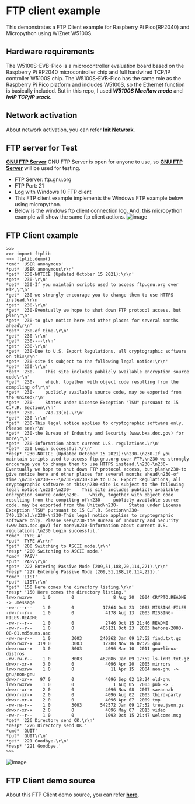 # FTP client example

This demonstrates a FTP Client example for Raspberry Pi Pico(RP2040) and Micropython using WIZnet W5100S.


## Hardware requirements
The W5100S-EVB-Pico is a microcontroller evaluation board based on the Raspberry Pi RP2040 microcontroller chip and full hardwired TCP/IP controller W5100S chip. 
The W5100S-EVB-Pico has the same role as the Raspberry Pi Pico platform and includes W5100S, so the Ethernet function is basically included.
But in this repo, I used ***W5100S MacRaw mode*** and ***lwIP TCP/IP stack***.

## Network activation
About network activation, you can refer **[Init Network](documents/init_network.md)**.

## FTP server for Test
**[GNU FTP Server](https://ftp.gnu.org/)** GNU FTP Server is open for anyone to use, so **[GNU FTP Server](https://ftp.gnu.org/)** will be used for testing. 
* FTP Server: ftp.gnu.org
* FTP Port: 21
* Log with Windows 10 FTP client  
* This FTP client example implements the Windows FTP example below using micropython. 
* Below is the windows ftp client connection log. And, this micropython example will show the same ftp client actions. 
![image](https://user-images.githubusercontent.com/2126804/148733411-a19a6600-33e7-47df-9200-a0049298257e.png)


## FTP Client example
```
>>> 
>>> import ftplib
>>> ftplib.demo()
*cmd* 'USER anonymous'
*put* 'USER anonymous\r\n'
*get* '230-NOTICE (Updated October 15 2021):\r\n'
*get* '230-\r\n'
*get* '230-If you maintain scripts used to access ftp.gnu.org over FTP,\r\n'
*get* '230-we strongly encourage you to change them to use HTTPS instead.\r\n'
*get* '230-\r\n'
*get* '230-Eventually we hope to shut down FTP protocol access, but plan\r\n'
*get* '230-to give notice here and other places for several months ahead\r\n'
*get* '230-of time.\r\n'
*get* '230-\r\n'
*get* '230----\r\n'
*get* '230-\r\n'
*get* '230-Due to U.S. Export Regulations, all cryptographic software on this\r\n'
*get* '230-site is subject to the following legal notice:\r\n'
*get* '230-\r\n'
*get* '230-    This site includes publicly available encryption source code\r\n'
*get* '230-    which, together with object code resulting from the compiling of\r\n'
*get* '230-    publicly available source code, may be exported from the United\r\n'
*get* '230-    States under License Exception "TSU" pursuant to 15 C.F.R. Section\r\n'
*get* '230-    740.13(e).\r\n'
*get* '230-\r\n'
*get* '230-This legal notice applies to cryptographic software only. Please see\r\n'
*get* '230-the Bureau of Industry and Security (www.bxa.doc.gov) for more\r\n'
*get* '230-information about current U.S. regulations.\r\n'
*get* '230 Login successful.\r\n'
*resp* '230-NOTICE (Updated October 15 2021):\n230-\n230-If you maintain scripts used to access ftp.gnu.org over FTP,\n230-we strongly encourage you to change them to use HTTPS instead.\n230-\n230-Eventually we hope to shut down FTP protocol access, but plan\n230-to give notice here and other places for several months ahead\n230-of time.\n230-\n230----\n230-\n230-Due to U.S. Export Regulations, all cryptographic software on this\n230-site is subject to the following legal notice:\n230-\n230-    This site includes publicly available encryption source code\n230-    which, together with object code resulting from the compiling of\n230-    publicly available source code, may be exported from the United\n230-    States under License Exception "TSU" pursuant to 15 C.F.R. Section\n230-    740.13(e).\n230-\n230-This legal notice applies to cryptographic software only. Please see\n230-the Bureau of Industry and Security (www.bxa.doc.gov) for more\n230-information about current U.S. regulations.\n230 Login successful.'
*cmd* 'TYPE A'
*put* 'TYPE A\r\n'
*get* '200 Switching to ASCII mode.\r\n'
*resp* '200 Switching to ASCII mode.'
*cmd* 'PASV'
*put* 'PASV\r\n'
*get* '227 Entering Passive Mode (209,51,188,20,114,221).\r\n'
*resp* '227 Entering Passive Mode (209,51,188,20,114,221).'
*cmd* 'LIST'
*put* 'LIST\r\n'
*get* '150 Here comes the directory listing.\r\n'
*resp* '150 Here comes the directory listing.'
lrwxrwxrwx    1 0        0               8 Aug 20  2004 CRYPTO.README -> .message
-rw-r--r--    1 0        0           17864 Oct 23  2003 MISSING-FILES
-rw-r--r--    1 0        0            4178 Aug 13  2003 MISSING-FILES.README
-rw-r--r--    1 0        0            2746 Oct 15 21:46 README
-rw-r--r--    1 0        0          405121 Oct 23  2003 before-2003-08-01.md5sums.asc
-rw-rw-r--    1 0        3003       240262 Jan 09 17:52 find.txt.gz
drwxrwxr-x  319 0        3003        12288 Nov 16 02:25 gnu
drwxrwxr-x    3 0        3003         4096 Mar 10  2011 gnu+linux-distros
-rw-rw-r--    1 0        3003       462086 Jan 09 17:52 ls-lrRt.txt.gz
drwxr-xr-x    3 0        0            4096 Apr 20  2005 mirrors
lrwxrwxrwx    1 0        0              11 Apr 15  2004 non-gnu -> gnu/non-gnu
drwxr-xr-x   97 0        0            4096 Sep 02 18:24 old-gnu
lrwxrwxrwx    1 0        0               1 Aug 05  2003 pub -> .
drwxr-xr-x    2 0        0            4096 Nov 08  2007 savannah
drwxr-xr-x    2 0        0            4096 Aug 02  2003 third-party
drwxr-xr-x    2 0        0            4096 Apr 07  2009 tmp
-rw-rw-r--    1 0        3003       542572 Jan 09 17:52 tree.json.gz
drwxr-xr-x    2 0        0            4096 May 07  2013 video
-rw-r--r--    1 0        0            1092 Oct 15 21:47 welcome.msg
*get* '226 Directory send OK.\r\n'
*resp* '226 Directory send OK.'
*cmd* 'QUIT'
*put* 'QUIT\r\n'
*get* '221 Goodbye.\r\n'
*resp* '221 Goodbye.'
>>> 
```
![image](https://user-images.githubusercontent.com/2126804/148728020-5783e3a5-fe73-426f-9c45-8a2973d2372e.png)

## FTP Client demo source
About this FTP Client demo source, you can refer **[here](examplecode/ftplib.py)**.
